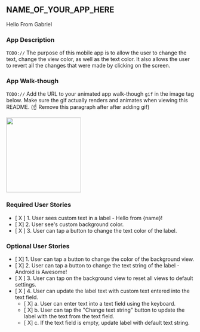 
## NAME_OF_YOUR_APP_HERE
Hello From Gabriel
### App Description
`TODO://` The purpose of this mobile app is to allow the user to change the text, change the view color, as well as the text color. 
It also allows the user to revert all the changes that were made by clicking on the screen. 

### App Walk-though
`TODO://` 
Add the URL to your animated app walk-though `gif` in the image tag below. Make sure the gif actually renders and animates when viewing this README. (☝️ Remove this paragraph after after adding gif)

<img src="http://g.recordit.co/SIt3ETSYih.gif" width=200><br>

### Required User Stories
- [ X ] 1. User sees custom text in a label - Hello from {name}!
- [ X] 2. User see's custom background color.
- [ X ] 3. User can tap a button to change the text color of the label.

### Optional User Stories
- [ X] 1. User can tap a button to change the color of the background view.  
- [ X] 2. User can tap a button to change the text string of the label - Android is Awesome!  
- [ X ] 3. User can tap on the background view to reset all views to default settings.  
- [ X ] 4. User can update the label text with custom text entered into the text field.  
   - [ X] a. User can enter text into a text field using the keyboard.  
   - [ X] b. User can tap the "Change text string" button to update the label with the text from the text field.  
   - [ X] c. If the text field is empty, update label with default text string.  

